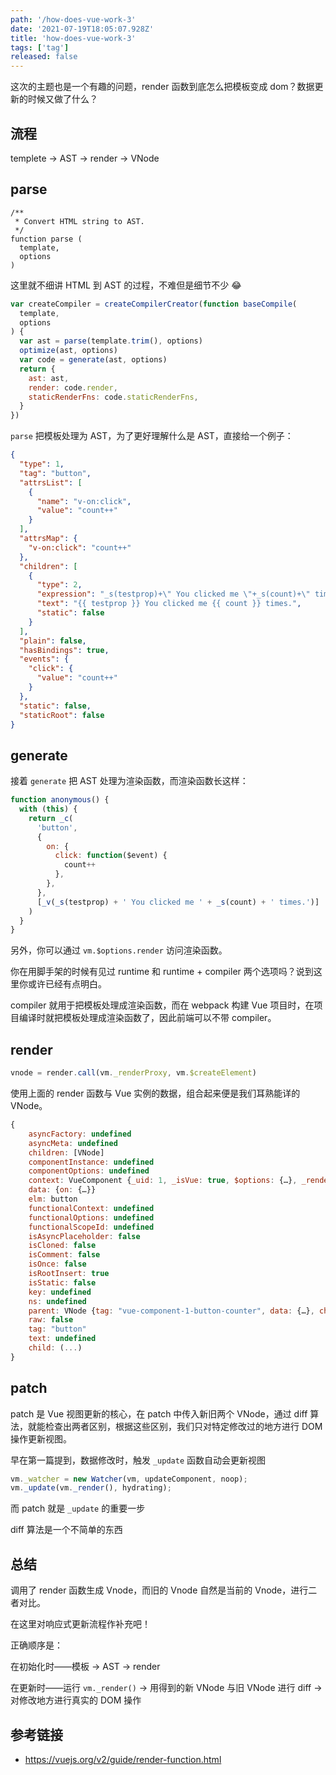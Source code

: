 ```yaml
---
path: '/how-does-vue-work-3'
date: '2021-07-19T18:05:07.928Z'
title: 'how-does-vue-work-3'
tags: ['tag']
released: false
---
```


这次的主题也是一个有趣的问题，render 函数到底怎么把模板变成 dom？数据更新的时候又做了什么？

## 流程

templete -> AST -> render -> VNode

## parse

```
/**
 * Convert HTML string to AST.
 */
function parse (
  template,
  options
)
```

这里就不细讲 HTML 到 AST 的过程，不难但是细节不少 😂

```javascript
var createCompiler = createCompilerCreator(function baseCompile(
  template,
  options
) {
  var ast = parse(template.trim(), options)
  optimize(ast, options)
  var code = generate(ast, options)
  return {
    ast: ast,
    render: code.render,
    staticRenderFns: code.staticRenderFns,
  }
})
```

`parse` 把模板处理为 AST，为了更好理解什么是 AST，直接给一个例子：

```json
{
  "type": 1,
  "tag": "button",
  "attrsList": [
    {
      "name": "v-on:click",
      "value": "count++"
    }
  ],
  "attrsMap": {
    "v-on:click": "count++"
  },
  "children": [
    {
      "type": 2,
      "expression": "_s(testprop)+\" You clicked me \"+_s(count)+\" times.\"",
      "text": "{{ testprop }} You clicked me {{ count }} times.",
      "static": false
    }
  ],
  "plain": false,
  "hasBindings": true,
  "events": {
    "click": {
      "value": "count++"
    }
  },
  "static": false,
  "staticRoot": false
}
```

## generate

接着 `generate` 把 AST 处理为渲染函数，而渲染函数长这样：

```javascript
function anonymous() {
  with (this) {
    return _c(
      'button',
      {
        on: {
          click: function($event) {
            count++
          },
        },
      },
      [_v(_s(testprop) + ' You clicked me ' + _s(count) + ' times.')]
    )
  }
}
```

另外，你可以通过 `vm.$options.render` 访问渲染函数。

你在用脚手架的时候有见过 runtime 和 runtime + compiler 两个选项吗？说到这里你或许已经有点明白。

compiler 就用于把模板处理成渲染函数，而在 webpack 构建 Vue 项目时，在项目编译时就把模板处理成渲染函数了，因此前端可以不带 compiler。

## render

```javascript
vnode = render.call(vm._renderProxy, vm.$createElement)
```

使用上面的 render 函数与 Vue 实例的数据，组合起来便是我们耳熟能详的 VNode。

```javascript
{
    asyncFactory: undefined
    asyncMeta: undefined
    children: [VNode]
    componentInstance: undefined
    componentOptions: undefined
    context: VueComponent {_uid: 1, _isVue: true, $options: {…}, _renderProxy: Proxy, _self: VueComponent, …}
    data: {on: {…}}
    elm: button
    functionalContext: undefined
    functionalOptions: undefined
    functionalScopeId: undefined
    isAsyncPlaceholder: false
    isCloned: false
    isComment: false
    isOnce: false
    isRootInsert: true
    isStatic: false
    key: undefined
    ns: undefined
    parent: VNode {tag: "vue-component-1-button-counter", data: {…}, children: undefined, text: undefined, elm: button, …}
    raw: false
    tag: "button"
    text: undefined
    child: (...)
}
```

## patch

patch 是 Vue 视图更新的核心，在 patch 中传入新旧两个 VNode，通过 diff 算法，就能检查出两者区别，根据这些区别，我们只对特定修改过的地方进行 DOM 操作更新视图。

早在第一篇提到，数据修改时，触发 `_update` 函数自动会更新视图

```javascript
vm._watcher = new Watcher(vm, updateComponent, noop);
vm._update(vm._render(), hydrating);
```

而 patch 就是 `_update` 的重要一步

diff 算法是一个不简单的东西

## 总结


调用了 render 函数生成 Vnode，而旧的 Vnode 自然是当前的 Vnode，进行二者对比。

在这里对响应式更新流程作补充吧！

正确顺序是：

在初始化时——模板 -> AST -> render

在更新时——运行 `vm._render()` -> 用得到的新 VNode 与旧 VNode 进行 diff -> 对修改地方进行真实的 DOM 操作

## 参考链接

- https://vuejs.org/v2/guide/render-function.html
